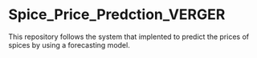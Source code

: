 # Spice_Price_Predction_VERGER
This repository follows the system that implented to predict the prices of spices by using a forecasting model. 
